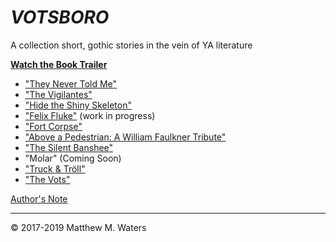 # *VOTSBORO*
A collection short, gothic stories in the vein of YA literature

**[Watch the Book Trailer](https://youtu.be/IfGcjDhU8G4)**

- ["They Never Told Me"](https://github.com/MattTheBobcat/VOTSBORO/blob/master/They_Never_Told_Me.pdf)
- ["The Vigilantes"](https://github.com/MattTheBobcat/VOTSBORO/blob/master/Vidges.pdf)
- ["Hide the Shiny Skeleton"](https://github.com/MattTheBobcat/VOTSBORO/blob/master/Shiny%20Skeleton.pdf)
- ["Felix Fluke"](https://github.com/MattTheBobcat/VOTSBORO/blob/master/Felix%20Fluke.pdf) (work in progress)
- ["Fort Corpse"](https://github.com/MattTheBobcat/VOTSBORO/blob/master/Fort%20Corpse.pdf)
- ["Above a Pedestrian: A William Faulkner Tribute"](https://github.com/MattTheBobcat/VOTSBORO/blob/master/Above_a_Pedestrian.pdf)
- ["The Silent Banshee"](https://github.com/MattTheBobcat/VOTSBORO/blob/master/Silent%20Banshee.pdf)
- "Molar" (Coming Soon)
- ["Truck & Tröll"](https://github.com/MattTheBobcat/VOTSBORO/blob/master/Truck%20and%20Tr%C3%B6ll.pdf)
- ["The Vots"](https://github.com/MattTheBobcat/VOTSBORO/blob/master/The%20Vots.pdf)


[Author's Note](https://github.com/MattTheBobcat/VOTSBORO/blob/master/Vots_Author_Note.pdf)



***

© 2017-2019 Matthew M. Waters
